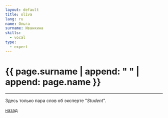 ```yaml
---
layout: default
title: oliva
lang: ru
name: Ольга
surname: Иванкина
skills:
  - vocal
type: 
  - expert
---
```


# [](#header-1) {{ page.surname | append: " " | append: page.name }}

_________

Здесь только пара слов об эксперте "*Student*". 

[назад](../experts/)
